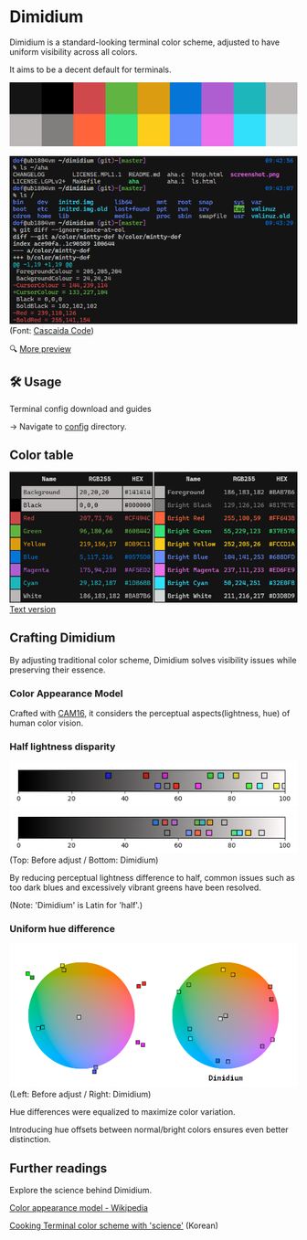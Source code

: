 # Dimidium

Dimidium is a standard-looking terminal color scheme, adjusted to have uniform visibility across all colors.

It aims to be a decent default for terminals.

![palette](img/palette.png)

![terminal preview](img/preview-terminal.png)  
(Font: [Cascaida Code](https://github.com/microsoft/cascadia-code))

🔍 [More preview](https://htmlpreview.github.io/?https://github.com/dofuuz/dimidium/blob/main/preview/tty-preview-nobold.html)


## 🛠️ Usage

Terminal config download and guides

→ Navigate to [config](config) directory. 


## Color table

![Dimidium color table](img/color_table.png)  
[Text version](config/README.md#color-table)


## Crafting Dimidium

By adjusting traditional color scheme, Dimidium solves visibility issues while preserving their essence.

### Color Appearance Model

Crafted with [CAM16](https://en.wikipedia.org/wiki/Color_appearance_model#CAM16), it considers the perceptual aspects(lightness, hue) of human color vision.

### Half lightness disparity

![Lightness before adjust](img/cmp-lightness0.png)  
![Lightness after adjust](img/cmp-lightness1.png)  
(Top: Before adjust / Bottom: Dimidium)

By reducing perceptual lightness difference to half, common issues such as too dark blues and excessively vibrant greens have been resolved.

(Note: 'Dimidium' is Latin for 'half'.)

### Uniform hue difference

![Hue, chroma adjust](img/cmp-color.png)  
(Left: Before adjust / Right: Dimidium)

Hue differences were equalized to maximize color variation.

Introducing hue offsets between normal/bright colors ensures even better distinction.


## Further readings

Explore the science behind Dimidium.

[Color appearance model - Wikipedia](https://en.wikipedia.org/wiki/Color_appearance_model)

[Cooking Terminal color scheme with 'science'](https://c.innori.com/155) (Korean)
